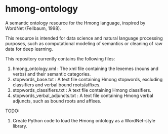 # hmong-ontology
A semantic ontology resource for the Hmong language, inspired by WordNet (Fellbaum, 1998).

This resource is intended for data science and natural language processing purposes, such as computational modeling of semantics or cleaning of raw data for deep learning.

This repository currently contains the following files:
1. hmong_ontology.xml : The xml file containing the lexemes (nouns and verbs) and their semantic categories.
2. stopwords_base.txt : A text file containing Hmong stopwords, excluding classifiers and verbal bound roots/affixes.
3. stopwords_classifiers.txt : A text file containing Hmong classifiers.
4. stopwords_verbal_adjuncts.txt : A text file containing Hmong verbal adjuncts, such as bound roots and affixes.

TODO:
1. Create Python code to load the Hmong ontology as a WordNet-style library.
